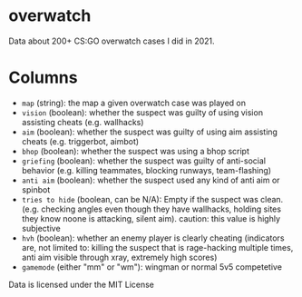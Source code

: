 # overwatch
Data about 200+ CS:GO overwatch cases I did in 2021.


# Columns

- `map` (string): the map a given overwatch case was played on
- `vision` (boolean): whether the suspect was guilty of using vision assisting cheats (e.g. wallhacks)
- `aim` (boolean): whether the suspect was guilty of using aim assisting cheats (e.g. triggerbot, aimbot)
- `bhop` (boolean): whether the suspect was using a bhop script
- `griefing` (boolean): whether the suspect was guilty of anti-social behavior (e.g. killing teammates, blocking runways, team-flashing)
- `anti aim` (boolean): whether the suspect used any kind of anti aim or spinbot
- `tries to hide` (boolean, can be N/A): Empty if the suspect was clean. (e.g. checking angles even though they have wallhacks, holding sites they know noone is attacking, silent aim). caution: this value is highly subjective
- `hvh` (boolean): whether an enemy player is clearly cheating (indicators are, not limited to: killing the suspect that is rage-hacking multiple times, anti aim visible through xray, extremely high scores)
- `gamemode` (either "mm" or "wm"): wingman or normal 5v5 competetive

Data is licensed under the MIT License
